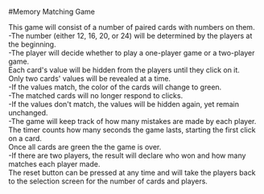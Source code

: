 #Memory Matching Game

This game will consist of a number of paired cards with numbers on them.  
    -The number (either 12, 16, 20, or 24) will be determined by the players at the beginning.  
    -The player will decide whether to play a one-player game or a two-player game.  
Each card's value will be hidden from the players until they click on it.  
Only two cards' values will be revealed at a time.  
    -If the values match, the color of the cards will change to green.  
        -The matched cards will no longer respond to clicks.  
    -If the values don't match, the values will be hidden again, yet remain unchanged.  
        -The game will keep track of how many mistakes are made by each player.  
The timer counts how many seconds the game lasts, starting the first click on a card.  
Once all cards are green the the game is over.  
    -If there are two players, the result will declare who won and how many matches each player made.  
The reset button can be pressed at any time and will take the players back to the selection screen for the number of cards and players.  

